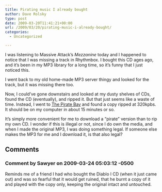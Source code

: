 ```yaml
---
title: Pirating music I already bought
author: Dave Rolsky
type: post
date: 2009-03-20T11:41:21+00:00
url: /2009/03/20/pirating-music-i-already-bought/
categories:
  - Uncategorized

---
```

I was listening to Massive Attack&#8217;s _Mezzanine_ today and I happened to notice that I was missing a track in Rhythmbox. I bought this CD ages ago, and it&#8217;s been in my MP3 library for a long time, so it&#8217;s funny that I just noticed this.

I went back to my old home-made MP3 server thingy and looked for the track, but it was missing there too.

Now, I could&#8217;ve gone downstairs and looked at my dusty shelves of CDs, found the CD (eventually), and ripped it. But that just seems like a waste of time. Instead, I went to [The Pirate Bay][1] and found a copy ripped at 320kpbs. It should be on my computer in about 15 minutes or so.

It&#8217;s simply more convenient for me to download a &#8220;pirate&#8221; version than to rip my own CD. I wonder if this is illegal or not, since I do own the media, and when I made the original MP3, I was doing something legal. If someone else makes the MP3 for me and I download it, is that also legal?

 [1]: http://thepiratebay.org

## Comments

### Comment by Sawyer on 2009-03-24 05:03:12 -0500
Reminds me of a friend I had who bought the Diablo I CD (when it just came out) and was so fearful that it would get ruined, that he burnt a copy of it and played with the copy only, keeping the original intact and untouched.